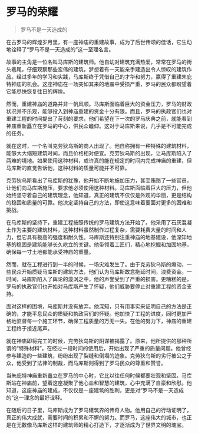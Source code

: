 # 罗马的荣耀
> 罗马不是一天造成的

在古罗马的辉煌岁月里，有一座神庙的重建故事，成为了后世传颂的佳话，它生动地诠释了“罗马不是一天造成的”这一至理名言。

故事的主角是一位名叫马库斯的建筑师。他自幼对建筑充满热爱，常常在罗马的街头巷尾，仔细观察那些宏伟的建筑，梦想着有一天能亲手建造出令人惊叹的建筑作品。经过多年的学习和实践，马库斯终于凭借自己的才华和努力，赢得了重建朱庇特神庙的机会。这座神庙在一场突如其来的地震中受损严重，罗马的民众都盼望着它能尽快恢复往日的辉煌。

然而，重建神庙的道路并非一帆风顺。马库斯面临着巨大的资金压力，罗马的财政状况并不乐观，能够投入到神庙重建的资金十分有限。而且，罗马的执政官们也对重建工程的时间提出了苛刻的要求，他们希望在下一次的罗马庆典之前，就能看到神庙重新矗立在罗马的中心，供民众瞻仰。这对于马库斯来说，几乎是不可能完成的任务。

就在这时，一个名叫克劳狄乌斯的商人出现了。他自称拥有一种特殊的建筑材料，能够大大缩短建筑时间，而且价格相对便宜。克劳狄乌斯的出现，让马库斯陷入了两难的境地。如果使用这种材料，或许真的能在规定的时间内完成神庙的重建，但马库斯的直觉告诉他，这种材料的质量可能并不可靠。

克劳狄乌斯看出了马库斯的犹豫，他开始不断地施加压力，甚至贿赂了一些官员，让他们向马库斯施压，要求他必须使用这种材料。马库斯面临着巨大的压力，但他始终坚守着自己的建筑理念，他知道，真正的建筑不仅仅是外观的华丽，更是结构的稳固和质量的可靠。他决定坚持自己的方法，即使这意味着要面对更多的困难和挑战。

在马库斯的坚持下，重建工程按照传统的罗马建筑方法开始了。他采用了石灰混凝土作为主要的建筑材料，这种材料虽然制作过程复杂，需要耗费大量的时间和人力，但它具有极高的强度和耐久性。马库斯还特别注重神庙的地基建设，他深知地基的稳固是建筑能够长久屹立的关键。他带领着工匠们，精心地挖掘和加固地基，确保每一寸土地都能承受神庙的重量。

然而，就在工程进行到一半的时候，一场灾难发生了。由于克劳狄乌斯的煽动，一些民众开始质疑马库斯的建筑方法，他们认为马库斯故意拖延时间，浪费资金。一时间，马库斯陷入了舆论的漩涡之中，他的声誉受到了严重的损害。更糟糕的是，罗马的执政官们也开始对马库斯产生了怀疑，他们威胁要停止对重建工程的资金支持。

面对这样的困境，马库斯并没有放弃。他深知，只有用事实来证明自己的方法是正确的，才能平息民众的质疑和执政官们的怀疑。他加快了工程的进度，同时更加严格地监督每一个施工环节，确保工程质量的万无一失。在他的努力下，神庙的重建工程终于接近尾声。

就在神庙即将完工的时候，克劳狄乌斯的阴谋被揭露了。原来，他所提供的那种所谓的“特殊材料”，在经过一段时间的使用后，开始出现了严重的质量问题。他曾经参与建造的一些建筑，纷纷出现了裂缝和倒塌的迹象。克劳狄乌斯的劣行被公之于众，他受到了法律的制裁，而马库斯则得到了罗马民众的尊重和赞誉。

当朱庇特神庙重新矗立在罗马的中心时，它比以往任何时候都要壮观和坚固。马库斯站在神庙前，望着这座凝聚了他心血和智慧的建筑，心中充满了自豪和欣慰。他知道，这座神庙的建成，不仅仅是一座建筑的胜利，更是对“罗马不是一天造成的”这一理念的最好诠释。

在随后的日子里，马库斯成为了罗马建筑界的传奇人物。他用自己的行动证明了，真正的伟大成就，需要时间的积累和不懈的努力。而罗马，这座伟大的城市，也正是在无数像马库斯这样的建筑师的精心打造下，才逐渐成为了世界文明的瑰宝。